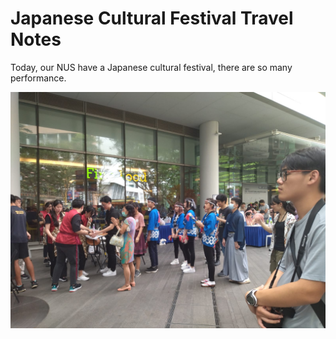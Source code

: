 # Japanese Cultural Festival Travel Notes

Today, our NUS have a Japanese cultural festival, there are so many performance.

![1673720972377](image/14-01-2023/1673720972377.png)

